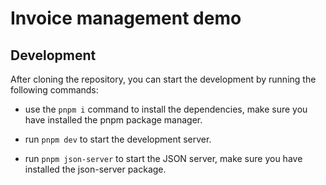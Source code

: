 # Invoice management demo

## Development

After cloning the repository, you can start the development by running the following commands:

- use the `pnpm i` command to install the dependencies, make sure you have installed the pnpm package manager.

- run `pnpm dev` to start the development server.

- run `pnpm json-server` to start the JSON server, make sure you have installed the json-server package.
